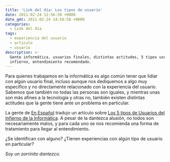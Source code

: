 ```yaml
---
title: 'Link del día: Los tipos de usuario'
date: 2011-02-24 12:56:58 +0000
date_gmt: 2011-02-24 14:56:58 +0000
categories:
  - Link del día
tags:
  - experiencia del usuario
  - artículo
  - usuario
description: >-
  Gente informática, usuarios finales, distintas actitudes, 5 tipos usuarios
  infierno, entendimiento recomendado.
---
```



Para quienes trabajamos en la informática es algo común tener que lidiar con algún usuario final, incluso aunque nos dediquemos a algo muy específico y no directamente relacionado con la experiencia del usuario. Sabemos que también no todas las personas son iguales, y mientras unas son más afines a la tecnología y otras no, también existen distintas actitudes que la gente tiene ante un problema en particular.

La gente de [En Español](http://www.enespanol.com.ar) tradujo un artículo sobre [Los 5 tipos de Usuarios del Infierno de la Informática](http://www.enespanol.com.ar/2011/02/16/los-5-usuarios-del-infierno-de-la-informatica/). A pesar de la dantezca alusión, no todos son necesariamente malos, y para cada uno se nos recomienda una forma de tratamiento para llegar al entendimiento.

 ¿Se identifican con alguno?  ¿Tienen experiencias con algún tipo de usuario en particular?

_Soy un zorrinito dantezco._
